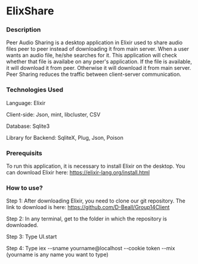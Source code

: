 # ElixShare
### Description
Peer Audio Sharing is a desktop application in Elixir used to share audio files peer to peer instead of downloading it from main server. When a user wants an audio file, he/she searches for it. This application will check whether that file is availabe on any  peer's application. If the file is available, it will download it from peer. Otherwise it will download it from main server. Peer Sharing reduces the traffic between client-server communication.
### Technologies Used
Language: Elixir

Client-side: Json, mint, libcluster, CSV

Database: Sqlite3

Library for Backend: SqliteX, Plug, Json, Poison
### Prerequisits
To run this application, it is necessary to install Elixir on the desktop. You can download Elixir here: https://elixir-lang.org/install.html
### How to use?
Step 1: After downloading Elixir, you need to clone our git repository. The link to download is here: https://github.com/D-Beall/Group14Client

Step 2: In any terminal, get to the folder in which the repository is downloaded.

Step 3: Type UI.start

Step 4: Type iex --sname yourname@localhost --cookie token --mix   (yourname is any name you want to type)


